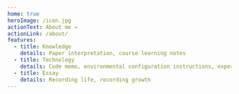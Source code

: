 ```yaml
---
home: true
heroImage: /icon.jpg
actionText: About me →
actionLink: /about/
features:
  - title: Knowledge
    details: Paper interpretation, course learning notes
  - title: Technology
    details: Code memo, environmental configuration instructions, experimental records, and trap records
  - title: Essay
    details: Recording life, recording growth
---
```


<!-- root@VM-24-12-ubuntu:/myBlog/vuepress-blog-master# npm list
vuepress-demo@1.0.0 /myBlog/vuepress-blog-master
├── @form-create/element-ui@1.0.19
├── @mdit/plugin-katex@0.4.8
├── @vuepress/plugin-back-to-top@1.9.10
├── axios@0.20.0
├── bindings@1.5.0 extraneous
├── element-ui@2.13.2
├── file-uri-to-path@1.0.0 extraneous
├── form-create@1.6.6
├── katex@0.16.8
├── markdown-it-katex@2.0.3
├── markdown-it-texmath@1.0.0
├── mathjax@3.2.2
├── nan@2.14.2 extraneous
├── sass-loader@10.0.1
├── sass@1.26.10
├── vue-server-renderer@2.7.14
├── vue@2.7.14
├── vuepress-plugin-anchor-right@0.0.1-beta.18
├── vuepress-plugin-anchor-toc@0.0.3
├── vuepress-plugin-code-copy@1.0.6
├── vuepress-plugin-flexsearch@0.3.0
├── vuepress-plugin-mathjax@1.2.8
├── vuepress-plugin-nuggets-style-copy@1.0.3
├── vuepress-plugin-right-anchor@2.1.0-rc.2
├── vuepress-sidebar-atuo@1.0.0
└── vuepress@1.9.10 -->
